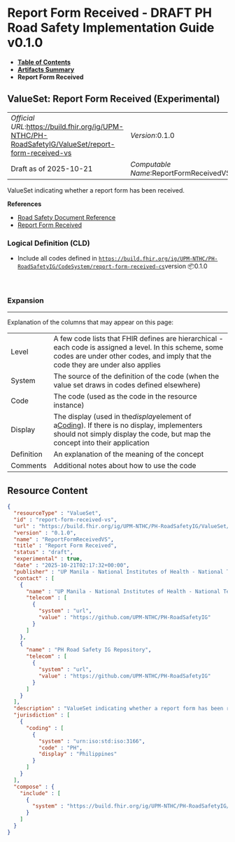 # Report Form Received - DRAFT PH Road Safety Implementation Guide v0.1.0

* [**Table of Contents**](toc.md)
* [**Artifacts Summary**](artifacts.md)
* **Report Form Received**

## ValueSet: Report Form Received (Experimental) 

| | |
| :--- | :--- |
| *Official URL*:https://build.fhir.org/ig/UPM-NTHC/PH-RoadSafetyIG/ValueSet/report-form-received-vs | *Version*:0.1.0 |
| Draft as of 2025-10-21 | *Computable Name*:ReportFormReceivedVS |

 
ValueSet indicating whether a report form has been received. 

 **References** 

* [Road Safety Document Reference](StructureDefinition-RS-Documentreference.md)
* [Report Form Received](StructureDefinition-report-form-received.md)

### Logical Definition (CLD)

* Include all codes defined in [`https://build.fhir.org/ig/UPM-NTHC/PH-RoadSafetyIG/CodeSystem/report-form-received-cs`](CodeSystem-report-form-received-cs.md)version 📦0.1.0

 

### Expansion

-------

 Explanation of the columns that may appear on this page: 

| | |
| :--- | :--- |
| Level | A few code lists that FHIR defines are hierarchical - each code is assigned a level. In this scheme, some codes are under other codes, and imply that the code they are under also applies |
| System | The source of the definition of the code (when the value set draws in codes defined elsewhere) |
| Code | The code (used as the code in the resource instance) |
| Display | The display (used in the*display*element of a[Coding](http://hl7.org/fhir/R4/datatypes.html#Coding)). If there is no display, implementers should not simply display the code, but map the concept into their application |
| Definition | An explanation of the meaning of the concept |
| Comments | Additional notes about how to use the code |



## Resource Content

```json
{
  "resourceType" : "ValueSet",
  "id" : "report-form-received-vs",
  "url" : "https://build.fhir.org/ig/UPM-NTHC/PH-RoadSafetyIG/ValueSet/report-form-received-vs",
  "version" : "0.1.0",
  "name" : "ReportFormReceivedVS",
  "title" : "Report Form Received",
  "status" : "draft",
  "experimental" : true,
  "date" : "2025-10-21T02:17:32+00:00",
  "publisher" : "UP Manila - National Institutes of Health - National Telehealth Center",
  "contact" : [
    {
      "name" : "UP Manila - National Institutes of Health - National Telehealth Center",
      "telecom" : [
        {
          "system" : "url",
          "value" : "https://github.com/UPM-NTHC/PH-RoadSafetyIG"
        }
      ]
    },
    {
      "name" : "PH Road Safety IG Repository",
      "telecom" : [
        {
          "system" : "url",
          "value" : "https://github.com/UPM-NTHC/PH-RoadSafetyIG"
        }
      ]
    }
  ],
  "description" : "ValueSet indicating whether a report form has been received.",
  "jurisdiction" : [
    {
      "coding" : [
        {
          "system" : "urn:iso:std:iso:3166",
          "code" : "PH",
          "display" : "Philippines"
        }
      ]
    }
  ],
  "compose" : {
    "include" : [
      {
        "system" : "https://build.fhir.org/ig/UPM-NTHC/PH-RoadSafetyIG/CodeSystem/report-form-received-cs"
      }
    ]
  }
}

```
